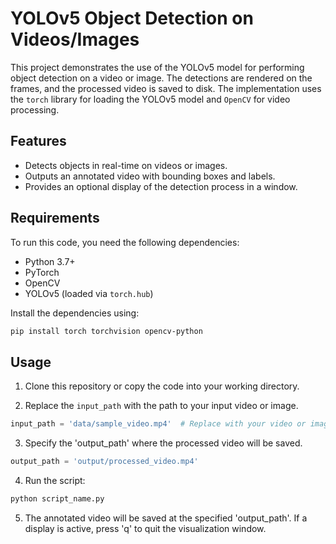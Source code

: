 # YOLOv5 Object Detection on Videos/Images

This project demonstrates the use of the YOLOv5 model for performing object detection on a video or image. The detections are rendered on the frames, and the processed video is saved to disk. The implementation uses the `torch` library for loading the YOLOv5 model and `OpenCV` for video processing.

## Features

- Detects objects in real-time on videos or images.
- Outputs an annotated video with bounding boxes and labels.
- Provides an optional display of the detection process in a window.

## Requirements

To run this code, you need the following dependencies:

- Python 3.7+
- PyTorch
- OpenCV
- YOLOv5 (loaded via `torch.hub`)  

Install the dependencies using:

```bash  
pip install torch torchvision opencv-python
```

## Usage

1. Clone this repository or copy the code into your working directory.

2. Replace the `input_path` with the path to your input video or image.

```python
input_path = 'data/sample_video.mp4'  # Replace with your video or image path
```
   
3. Specify the 'output_path' where the processed video will be saved.
   
```python
output_path = 'output/processed_video.mp4'
```
  
4. Run the script:
   
```bash  
python script_name.py
```
  
5. The annotated video will be saved at the specified 'output_path'. If a display is active, press 'q' to quit the visualization window.

   
